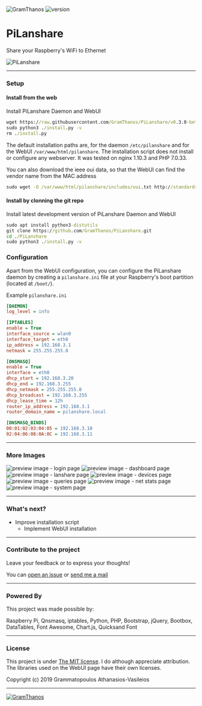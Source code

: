 ![GramThanos](https://raw.githubusercontent.com/GramThanos/PiLanshare/master/preview/icon.png) ![version](https://img.shields.io/badge/PiLanshare-v0.3.0--beta-yellow.svg?style=flat-square)


# PiLanshare
Share your Raspberry's WiFi to Ethernet

![PiLanshare](https://raw.githubusercontent.com/GramThanos/PiLanshare/master/preview/webui_netstats.png)

___


### Setup

#### Install from the web
Install PiLanshare Daemon and WebUI

```cmd
wget https://raw.githubusercontent.com/GramThanos/PiLanshare/v0.3.0-beta/install.py
sudo python3 ./install.py -v
rm ./install.py
```

The default installation paths are, for the daemon `/etc/pilanshare` and for the WebUI `/var/www/html/pilanshare`. The installation script does not install or configure any webserver. It was tested on nginx 1.10.3 and PHP 7.0.33.

You can also download the ieee oui data, so that the WebUI can find the vendor name from the MAC address
```cmd
sudo wget -O /var/www/html/pilanshare/includes/oui.txt http://standards-oui.ieee.org/oui/oui.txt
```

#### Install by clonning the git repo
Install latest development version of PiLanshare Daemon and WebUI

```cmd
sudo apt install python3-distutils
git clone https://github.com/GramThanos/PiLanshare.git
cd ./PiLanshare
sudo python3 ./install.py -v
```

### Configuration

Apart from the WebUI configuration, you can configure the PiLanshare daemon by creating a `pilanshare.ini` file at your Raspberry's boot partition (located at `/boot/`).

Example `pilanshare.ini`
```ini
[DAEMON]
log_level = info

[IPTABLES]
enable = True
interface_source = wlan0
interface_target = eth0
ip_address = 192.168.3.1
netmask = 255.255.255.0

[DNSMASQ]
enable = True
interface = eth0
dhcp_start = 192.168.3.20
dhcp_end = 192.168.3.255
dhcp_netmask = 255.255.255.0
dhcp_broadcast = 192.168.3.255
dhcp_lease_time = 12h
router_ip_address = 192.168.3.1
router_domain_name = pilanshare.local

[DNSMASQ_BINDS]
00:01:02:03:04:05 = 192.168.3.10
02:04:06:08:0A:0C = 192.168.3.11
```

___


### More Images

![preview image - login page](https://raw.githubusercontent.com/GramThanos/PiLanshare/master/preview/webui_login.png)
![preview image - dashboard page](https://raw.githubusercontent.com/GramThanos/PiLanshare/master/preview/webui_dashboard.png)
![preview image - lanshare page](https://raw.githubusercontent.com/GramThanos/PiLanshare/master/preview/webui_lanshare.png)
![preview image - devices page](https://raw.githubusercontent.com/GramThanos/PiLanshare/master/preview/webui_devices.png)
![preview image - queries page](https://raw.githubusercontent.com/GramThanos/PiLanshare/master/preview/webui_queries.png)
![preview image - net stats page](https://raw.githubusercontent.com/GramThanos/PiLanshare/master/preview/webui_netstats.png)
![preview image - system page](https://raw.githubusercontent.com/GramThanos/PiLanshare/master/preview/webui_system.png)


___


### What's next?

- Improve installation script
  - Implement WebUI installation

___


### Contribute to the project

Leave your feedback or to express your thoughts!

You can [open an issue](https://github.com/GramThanos/PiLanshare/issues) or [send me a mail](mailto:gramthanos@gmail.com)


___


### Powered By

This project was made possible by:

Raspberry Pi, Qnsmasq, iptables, Python, PHP, Bootstrap, jQuery, Bootbox, DataTables, Font Awesome, Chart.js, Quicksand Font

___


### License

This project is under [The MIT license](https://opensource.org/licenses/MIT).
I do although appreciate attribution.
The libraries used on the WebUI page have their own licenses.

Copyright (c) 2019 Grammatopoulos Athanasios-Vasileios

___

[![GramThanos](https://avatars2.githubusercontent.com/u/14858959?s=42&v=4)](https://github.com/GramThanos)
